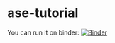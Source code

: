 # ase-tutorial
You can run it on binder: [![Binder](https://mybinder.org/badge_logo.svg)](https://mybinder.org/v2/gh/ozmendelsohn/ase-tutorial/HEAD)
